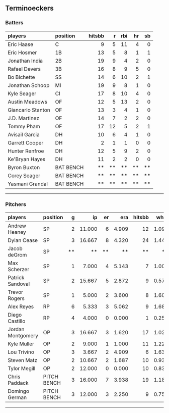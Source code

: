 ## Terminoeckers

### Batters

 
|players           |position  | hitsbb|  r| rbi| hr| sb| 
|:-----------------|:---------|------:|--:|---:|--:|--:| 
|Eric Haase        |C         |      9|  5|  11|  4|  0| 
|Eric Hosmer       |1B        |     13|  5|   8|  1|  1| 
|Jonathan India    |2B        |     19|  9|   4|  2|  0| 
|Rafael Devers     |3B        |     16|  8|   9|  5|  0| 
|Bo Bichette       |SS        |     14|  6|  10|  2|  1| 
|Jonathan Schoop   |MI        |     19|  9|   8|  1|  0| 
|Kyle Seager       |CI        |     17|  8|  10|  4|  0| 
|Austin Meadows    |OF        |     12|  5|  13|  2|  0| 
|Giancarlo Stanton |OF        |     13|  3|   4|  1|  0| 
|J.D. Martinez     |OF        |     14|  7|   2|  2|  0| 
|Tommy Pham        |OF        |     17| 12|   5|  2|  1| 
|Avisail Garcia    |DH        |     10|  6|   4|  1|  0| 
|Garrett Cooper    |DH        |      2|  1|   1|  0|  0| 
|Hunter Renfroe    |DH        |     12|  5|   9|  2|  0| 
|Ke'Bryan Hayes    |DH        |     11|  2|   2|  0|  0| 
|Byron Buxton      |BAT BENCH |     **| **|  **| **| **| 
|Corey Seager      |BAT BENCH |     **| **|  **| **| **| 
|Yasmani Grandal   |BAT BENCH |     **| **|  **| **| **| 


* * *

### Pitchers

 
|players           |position    |  g|     ip| er|   era| hitsbb|  whip| so|  w| sv| 
|:-----------------|:-----------|--:|------:|--:|-----:|------:|-----:|--:|--:|--:| 
|Andrew Heaney     |SP          |  2| 11.000|  6| 4.909|     12| 1.091| 11|  1|  0| 
|Dylan Cease       |SP          |  3| 16.667|  8| 4.320|     24| 1.440| 21|  0|  0| 
|Jacob deGrom      |SP          | **|     **| **|    **|     **|    **| **| **| **| 
|Max Scherzer      |SP          |  1|  7.000|  4| 5.143|      7| 1.000|  8|  0|  0| 
|Patrick Sandoval  |SP          |  2| 15.667|  5| 2.872|      9| 0.574| 22|  1|  0| 
|Trevor Rogers     |SP          |  1|  5.000|  2| 3.600|      8| 1.600|  3|  0|  0| 
|Alex Reyes        |RP          |  6|  5.333|  3| 5.062|      9| 1.688|  4|  0|  4| 
|Diego Castillo    |RP          |  4|  4.000|  0| 0.000|      1| 0.250|  6|  0|  1| 
|Jordan Montgomery |OP          |  3| 16.667|  3| 1.620|     17| 1.020| 15|  1|  0| 
|Kyle Muller       |OP          |  2|  9.000|  1| 1.000|     11| 1.222|  6|  1|  0| 
|Lou Trivino       |OP          |  3|  3.667|  2| 4.909|      6| 1.636|  2|  0|  2| 
|Steven Matz       |OP          |  2| 10.667|  2| 1.687|     10| 0.937|  7|  1|  0| 
|Tylor Megill      |OP          |  2| 12.000|  0| 0.000|     10| 0.833|  7|  1|  0| 
|Chris Paddack     |PITCH BENCH |  3| 16.000|  7| 3.938|     19| 1.188|  9|  3|  0| 
|Domingo German    |PITCH BENCH |  3| 12.000|  3| 2.250|      9| 0.750| 15|  0|  0| 


* * *



